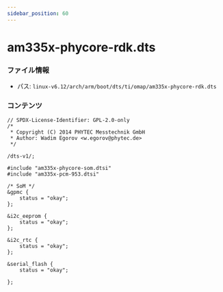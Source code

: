 ```yaml
---
sidebar_position: 60
---
```

# am335x-phycore-rdk.dts

### ファイル情報

- パス: `linux-v6.12/arch/arm/boot/dts/ti/omap/am335x-phycore-rdk.dts`

### コンテンツ

```dts
// SPDX-License-Identifier: GPL-2.0-only
/*
 * Copyright (C) 2014 PHYTEC Messtechnik GmbH
 * Author: Wadim Egorov <w.egorov@phytec.de>
 */

/dts-v1/;

#include "am335x-phycore-som.dtsi"
#include "am335x-pcm-953.dtsi"

/* SoM */
&gpmc {
	status = "okay";
};

&i2c_eeprom {
	status = "okay";
};

&i2c_rtc {
	status = "okay";
};

&serial_flash {
	status = "okay";

};

```
